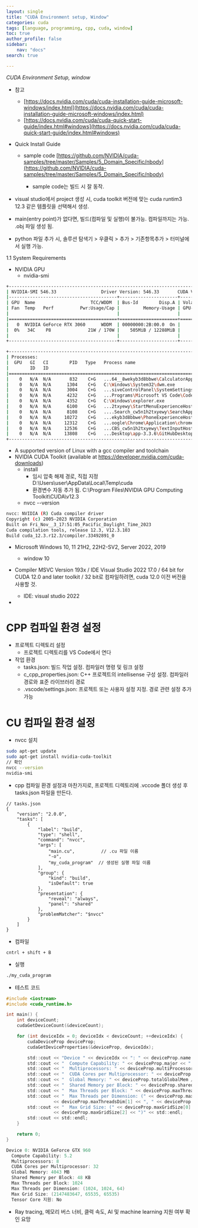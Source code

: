 ```yaml
---
layout: single
title: "CUDA Environment setup, Window"
categories: cuda
tags: [language, programming, cpp, cuda, window]
toc: true
author_profile: false
sidebar:
    nav: "docs"
search: true

---
```


*CUDA Environment Setup, window*

- 참고 
    - [https://docs.nvidia.com/cuda/cuda-installation-guide-microsoft-windows/index.html](https://docs.nvidia.com/cuda/cuda-installation-guide-microsoft-windows/index.html)
    - [https://docs.nvidia.com/cuda/cuda-quick-start-guide/index.html#windows](https://docs.nvidia.com/cuda/cuda-quick-start-guide/index.html#windows)


- Quick Install Guide
  - sample code [https://github.com/NVIDIA/cuda-samples/tree/master/Samples/5_Domain_Specific/nbody](https://github.com/NVIDIA/cuda-samples/tree/master/Samples/5_Domain_Specific/nbody)

    - sample code는 빌드 시 잘 동작.

- visual studio에서 project 생성 시, cuda toolkit 버전에 맞는 cuda runtim3 12.3 같은 템플릿을 선택해서 생성.



- main(entry point)가 없다면, 빌드(컴파일 및 실행)이 불가능. 컴파일까지는 가능. .obj 파일 생성 됨.
- python 파일 추가 시, 솔루션 탐색기 > 우클릭 > 추가 > 기존항목추가 > 터미널에서 실행 가능.



1.1 System Requirements
- NVIDIA GPU
    - nvidia-smi

```bash
+---------------------------------------------------------------------------------------+
| NVIDIA-SMI 546.33                 Driver Version: 546.33       CUDA Version: 12.3     |
|-----------------------------------------+----------------------+----------------------+
| GPU  Name                     TCC/WDDM  | Bus-Id        Disp.A | Volatile Uncorr. ECC |
| Fan  Temp   Perf          Pwr:Usage/Cap |         Memory-Usage | GPU-Util  Compute M. |
|                                         |                      |               MIG M. |
|=========================================+======================+======================|
|   0  NVIDIA GeForce RTX 3060      WDDM  | 00000000:2B:00.0  On |                  N/A |
|  0%   34C    P8              21W / 170W |    505MiB / 12288MiB |      4%      Default |
|                                         |                      |                  N/A |
+-----------------------------------------+----------------------+----------------------+

+---------------------------------------------------------------------------------------+
| Processes:                                                                            |
|  GPU   GI   CI        PID   Type   Process name                            GPU Memory |
|        ID   ID                                                             Usage      |
|=======================================================================================|
|    0   N/A  N/A       832    C+G   ...64__8wekyb3d8bbwe\CalculatorApp.exe    N/A      |
|    0   N/A  N/A      1304    C+G   C:\Windows\System32\dwm.exe               N/A      |
|    0   N/A  N/A      3004    C+G   ...siveControlPanel\SystemSettings.exe    N/A      |
|    0   N/A  N/A      4232    C+G   ...Programs\Microsoft VS Code\Code.exe    N/A      |
|    0   N/A  N/A      4352    C+G   C:\Windows\explorer.exe                   N/A      |
|    0   N/A  N/A      6100    C+G   ...2txyewy\StartMenuExperienceHost.exe    N/A      |
|    0   N/A  N/A      8108    C+G   ....Search_cw5n1h2txyewy\SearchApp.exe    N/A      |
|    0   N/A  N/A     10272    C+G   ...ekyb3d8bbwe\PhoneExperienceHost.exe    N/A      |
|    0   N/A  N/A     12312    C+G   ...oogle\Chrome\Application\chrome.exe    N/A      |
|    0   N/A  N/A     12536    C+G   ...CBS_cw5n1h2txyewy\TextInputHost.exe    N/A      |
|    0   N/A  N/A     13808    C+G   ...Desktop\app-3.3.6\GitHubDesktop.exe    N/A      |
+---------------------------------------------------------------------------------------+
```


- A supported version of Linux with a gcc compiler and toolchain
- NVIDIA CUDA Toolkit (available at https://developer.nvidia.com/cuda-downloads)
    - install 
      - 임시 압축 해제 경로, 직접 지정 D:\Users\user\AppData\Local\Temp\cuda
      - 환경변수 자동 추가 됨. C:\Program Files\NVIDIA GPU Computing Toolkit\CUDA\v12.3
    - nvcc --version



```bash
nvcc: NVIDIA (R) Cuda compiler driver
Copyright (c) 2005-2023 NVIDIA Corporation
Built on Fri_Nov__3_17:51:05_Pacific_Daylight_Time_2023
Cuda compilation tools, release 12.3, V12.3.103        
Build cuda_12.3.r12.3/compiler.33492891_0
```


- Microsoft Windows 10, 11 21H2, 22H2-SV2, Server 2022, 2019
    - window 10


- Compiler MSVC Version 193x / IDE Visual Studio 2022 17.0 / 64 bit for CUDA 12.0 and later toolkit / 32 bit로 컴파일하려면, cuda 12.0 이전 버전을 사용할 것.
    - IDE: visual studio 2022


- 








# CPP 컴파일 환경 설정
- 프로젝트 디렉토리 설정
    - 프로젝트 디렉토리를 VS Code에서 연다
- 작업 환경
    - tasks.json: 빌드 작업 설정. 컴파일러 명령 및 링크 설정
    - c_cpp_properties.json: C++ 프로젝트의 intellisense 구성 설정. 컴파일러 경로와 표준 라이브러리 경로
    - .vscode/settings.json: 프로젝트 또는 사용자 설정 지정. 경로 관련 설정 추가 가능 



# CU 컴파일 환경 설정

- nvcc 설치

```bash
sudo apt-get update
sudo apt-get install nvidia-cuda-toolkit
// 확인
nvcc --version
nvidia-smi
```

- cpp 컴파일 환경 설정과 마찬가지로, 프로젝트 디렉토리에 .vccode 폴더 생성 후 tasks.json 파일을 만든다.

```
// tasks.json
{
    "version": "2.0.0",
    "tasks": [
        {
            "label": "build",
            "type": "shell",
            "command": "nvcc",
            "args": [
                "main.cu",          // .cu 파일 이름
                "-o",
                "my_cuda_program"  // 생성된 실행 파일 이름
            ],
            "group": {
                "kind": "build",
                "isDefault": true
            },
            "presentation": {
                "reveal": "always",
                "panel": "shared"
            },
            "problemMatcher": "$nvcc"
        }
    ]
}
```

- 컴파일

```
cntrl + shift + B
```

- 실행

```bash
./my_cuda_program
```

- 테스트 코드

```c
#include <iostream>
#include <cuda_runtime.h>

int main() {
    int deviceCount;
    cudaGetDeviceCount(&deviceCount);

    for (int deviceIdx = 0; deviceIdx < deviceCount; ++deviceIdx) {
        cudaDeviceProp deviceProp;
        cudaGetDeviceProperties(&deviceProp, deviceIdx);

        std::cout << "Device " << deviceIdx << ": " << deviceProp.name << std::endl;
        std::cout << "  Compute Capability: " << deviceProp.major << "." << deviceProp.minor << std::endl;
        std::cout << "  Multiprocessors: " << deviceProp.multiProcessorCount << std::endl;
        std::cout << "  CUDA Cores per Multiprocessor: " << deviceProp.warpSize << std::endl;
        std::cout << "  Global Memory: " << deviceProp.totalGlobalMem / (1024 * 1024) << " MB" << std::endl;
        std::cout << "  Shared Memory per Block: " << deviceProp.sharedMemPerBlock / 1024 << " KB" << std::endl;
        std::cout << "  Max Threads per Block: " << deviceProp.maxThreadsPerBlock << std::endl;
        std::cout << "  Max Threads per Dimension: (" << deviceProp.maxThreadsDim[0] << ", "
                  << deviceProp.maxThreadsDim[1] << ", " << deviceProp.maxThreadsDim[2] << ")" << std::endl;
        std::cout << "  Max Grid Size: (" << deviceProp.maxGridSize[0] << ", " << deviceProp.maxGridSize[1] << ", "
                  << deviceProp.maxGridSize[2] << ")" << std::endl;
        std::cout << std::endl;
    }

    return 0;
}
```

```c
Device 0: NVIDIA GeForce GTX 960
  Compute Capability: 5.2
  Multiprocessors: 8
  CUDA Cores per Multiprocessor: 32
  Global Memory: 4043 MB
  Shared Memory per Block: 48 KB
  Max Threads per Block: 1024
  Max Threads per Dimension: (1024, 1024, 64)
  Max Grid Size: (2147483647, 65535, 65535)
  Tensor Core 지원: No
```

- Ray tracing, 메모리 버스 너비, 클럭 속도, AI 및 machine learning 지원 여부 확인 요망